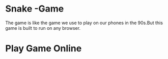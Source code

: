 # Snake -Game
 
 The game is like the game we use to play on our phones in the 90s.But this game is built to run on any browser.
 
 # Play Game Online
 
